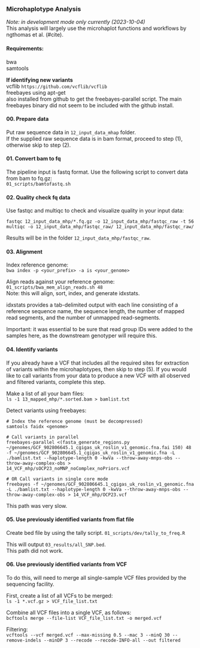 ### Microhaplotype Analysis ###
_Note: in development mode only currently (2023-10-04)_       
This analysis will largely use the microhaplot functions and workflows by ngthomas et al. (#cite). 

#### Requirements: ####
bwa       
samtools      


**If identifying new variants**       
vcflib `https://github.com/vcflib/vcflib`     
freebayes using apt-get       
also installed from github to get the freebayes-parallel script. The main freebayes binary did not seem to be included with the github install. 


#### 00. Prepare data
Put raw sequence data in `12_input_data_mhap` folder.        
If the supplied raw sequence data is in bam format, proceed to step (1), otherwise skip to step (2).       

#### 01. Convert bam to fq
The pipeline input is fastq format. Use the following script to convert data from bam to fq.gz:     
`01_scripts/bamtofastq.sh`      


#### 02. Quality check fq data
Use fastqc and multiqc to check and visualize quality in your input data:      
```
fastqc 12_input_data_mhp/*.fq.gz -o 12_input_data_mhp/fastqc_raw -t 56
multiqc -o 12_input_data_mhp/fastqc_raw/ 12_input_data_mhp/fastqc_raw/    
``` 
Results will be in the folder `12_input_data_mhp/fastqc_raw`.       


#### 03. Alignment 
Index reference genome:    
`bwa index -p <your_prefix> -a is <your_genome>`       

Align reads against your reference genome:     
`01_scripts/bwa_mem_align_reads.sh 48`       
Note: this will align, sort, index, and generate idxstats.     

idxstats provides a tab-delimited output with each line consisting of a reference sequence name, the sequence length, the number of mapped read segments, and the number of unmapped read-segments.     

Important: it was essential to be sure that read group IDs were added to the samples here, as the downstream genotyper will require this.      


#### 04. Identify variants
If you already have a VCF that includes all the required sites for extraction of variants within the microhaplotypes, then skip to step (5). If you would like to call variants from your data to produce a new VCF with all observed and filtered variants, complete this step.      

Make a list of all your bam files:        
`ls -1 13_mapped_mhp/*.sorted.bam > bamlist.txt`        

Detect variants using freebayes:      
```
# Index the reference genome (must be decompressed)
samtools faidx <genome> 

# Call variants in parallel
freebayes-parallel <(fasta_generate_regions.py ~/genomes/GCF_902806645.1_cgigas_uk_roslin_v1_genomic.fna.fai 150) 48 -f ~/genomes/GCF_902806645.1_cgigas_uk_roslin_v1_genomic.fna -L ./bamlist.txt --haplotype-length 0 -kwVa --throw-away-mnps-obs --throw-away-complex-obs > 14_VCF_mhp/sOCP23_noMNP_noComplex_noPriors.vcf

# OR Call variants in single core mode
freebayes -f ~/genomes/GCF_902806645.1_cgigas_uk_roslin_v1_genomic.fna -L ./bamlist.txt --haplotype-length 0 -kwVa --throw-away-mnps-obs --throw-away-complex-obs > 14_VCF_mhp/OCP23.vcf 

```
This path was very slow.      


#### 05. Use previously identified variants from flat file ####
Create bed file by using the tally script. 
`01_scripts/dev/tally_to_freq.R`     

This will output `03_results/all_SNP.bed`.       
This path did not work.     


#### 06. Use previously identified variants from VCF ####
To do this, will need to merge all single-sample VCF files provided by the sequencing facility.     

First, create a list of all VCFs to be merged:        
`ls -1 *.vcf.gz > VCF_file_list.txt`      

Combine all VCF files into a single VCF, as follows:      
`bcftools merge --file-list VCF_file_list.txt -o merged.vcf`        

Filtering:        
`vcftools --vcf merged.vcf --max-missing 0.5 --mac 3 --minQ 30 --remove-indels --minDP 3 --recode --recode-INFO-all --out filtered`     








